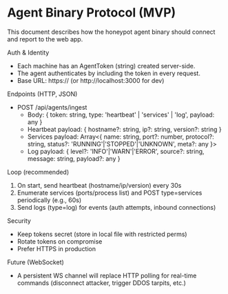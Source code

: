 Agent Binary Protocol (MVP)
===========================

This document describes how the honeypot agent binary should connect and report to the web app.

Auth & Identity
- Each machine has an AgentToken (string) created server-side.
- The agent authenticates by including the token in every request.
- Base URL: https://<your-app> (or http://localhost:3000 for dev)

Endpoints (HTTP, JSON)
- POST /api/agents/ingest
  - Body: { token: string, type: 'heartbeat' | 'services' | 'log', payload: any }
  - Heartbeat payload: { hostname?: string, ip?: string, version?: string }
  - Services payload: Array<{ name: string, port?: number, protocol?: string, status?: 'RUNNING'|'STOPPED'|'UNKNOWN', meta?: any }>
  - Log payload: { level?: 'INFO'|'WARN'|'ERROR', source?: string, message: string, payload?: any }

Loop (recommended)
1. On start, send heartbeat (hostname/ip/version) every 30s
2. Enumerate services (ports/process list) and POST type=services periodically (e.g., 60s)
3. Send logs (type=log) for events (auth attempts, inbound connections)

Security
- Keep tokens secret (store in local file with restricted perms)
- Rotate tokens on compromise
- Prefer HTTPS in production

Future (WebSocket)
- A persistent WS channel will replace HTTP polling for real-time commands (disconnect attacker, trigger DDOS tarpits, etc.)

